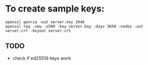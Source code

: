 # To create sample keys:

```
openssl genrsa -out server.key 2048
openssl req -new -x509 -key server.key -days 3650 -nodes -out server.crt -keyout server.crt
```

## TODO

* check if ed25519 keys work
